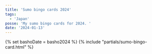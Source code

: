 ```yaml
---
title: 'Sumo bingo cards 2024'
tags:
  - 'Japan'
posse: 'My sumo bingo cards for 2024. '
date: '2024-01-13'
---
```


{% set bashoDate = basho2024 %}
{% include "partials/sumo-bingo-card.html" %}